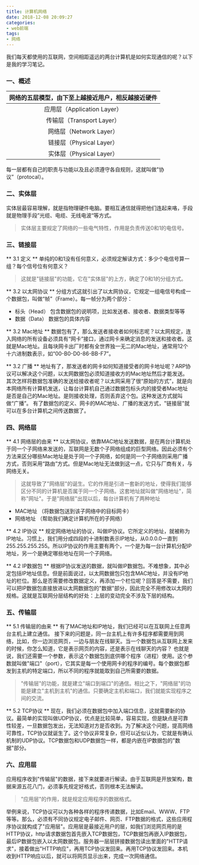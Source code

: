 ```yaml
---
title: 计算机网络
date: 2018-12-08 20:09:27
categories:
- web前端
tags:
- 网络
---
```


我们每天都使用的互联网，空间相距遥远的两台计算机是如何实现通信的呢？以下是我的学习笔记。

### 一、概述

|网络的五层模型，由下至上越接近用户，相反越接近硬件|
|:----:|
|应用层（Application Layer）|
|传输层（Transport Layer）|
|网络层（Network Layer）|
|链接层（Physical Layer）|
|实体层（Physical Layer）|
每一层都有自己的职责与功能以及且必须遵守各自规则，这就叫做"协议”（protocal）。

### 二、实体层
实体层最容易理解，就是指物理硬件电脑。要相互通信就得把他们连起来咯，手段就是物理手段”光缆、电缆、无线电波“等方式。
> 实体层主要规定了网络的一些电气特性，作用是负责传送0和1的电信号。

### 三、链接层
** 3.1 定义 **
单纯的0和1没有任何意义，必须规定解读方式：多少个电信号算一组？每个信号位有何意义？
> 这就是"链接层"的功能，它在"实体层"的上方，确定了0和1的分组方式。

** 3.2 以太网协议 **
分组方式这就引出了以太网协议，它规定一组电信号构成一个数据包，叫做“帧”（Frame）。每一帧分为两个部分：
* 标头（Head）  包含数据包的说明项，比如发送者、接收者、数据类型等等
* 数据（Data）  数据包的具体内容

** 3.2 Mac地址 **
数据包有了，那么发送者接收者如何标志呢？以太网规定，连入网络的所有设备必须具有“网卡”接口，通过网卡来确定消息的发送和接收者。这就是Mac地址。且每块网卡出厂时都有全世界独一无二的Mac地址，通常用12个十六进制数表示，如“00-B0-D0-86-BB-F7”。

** 3.2 广播 **
地址有了，那发送者的网卡如何知道接受者的网卡地址呢？ARP协议可以解决这个问题，以太网数据包必须知道接收方的Mac地址然后才能发送。其次怎样将数据包准确的发送给接收者呢？以太网采用了很“原始的方式”，就是向本网络所有计算机发送，让每台计算机自己通过数据包标头内的接受者Mac地址是否是自己的Mac地址。是则接收处理，否则丢弃这个包。这种发送方式就叫做“广播”。
有了数据包的定义、网卡的MAC地址、广播的发送方式，"链接层"就可以在多台计算机之间传送数据了。 


### 四、网络层
** 4.1 网络层的由来 **
以太网协议，依靠MAC地址发送数据，是在两台计算机处于同一个子网络来发送的，互联网是无数个子网络组成的巨型网络。因此必须有个方法来区分哪些Mac地址是处于同一个子网络，如何是同一个子网络则采用广播方式，否则采用“路由”方式。但是Mac地址无法做到这一点，它只与厂商有关，与网络无关。
> 这就导致了"网络层"的诞生。它的作用是引进一套新的地址，使得我们能够区分不同的计算机是否属于同一个子网络。这套地址就叫做"网络地址"，简称"网址"。于是"网络层"出现以后，每台计算机有了两种地址
* MAC地址         （将数据包送到该子网络中的目标网卡）
* 网络地址          （帮助我们确定计算机所在的子网络）

** 4.2 IP协议 **
规定网络地址的协议，叫做IP协议。它所定义的地址，就被称为IP地址。习惯上，我们用分成四段的十进制数表示IP地址，从0.0.0.0一直到255.255.255.255。所以IP协议的作用主要有两个，一个是为每一台计算机分配IP地址，另一个是确定哪些地址在同一个子网络。

** 4.2 IP数据包 **
根据IP协议发送的数据，就叫做IP数据包。不难想象，其中必定包括IP地址信息。但是前面说过，以太网数据包只包含MAC地址，并没有IP地址的栏位。那么是否需要修改数据定义，再添加一个栏位呢？回答是不需要，我们可以把IP数据包直接放进以太网数据包的"数据"部分，因此完全不用修改以太网的规格。这就是互联网分层结构的好处：上层的变动完全不涉及下层的结构。

### 五、传输层
** 5.1 传输层的由来 **
有了MAC地址和IP地址，我们已经可以在互联网上任意两台主机上建立通信。
接下来的问题是，同一台主机上有许多程序都需要用到网络，比如，你一边浏览网页，一边与朋友在线聊天。当一个数据包从互联网上发来的时候，你怎么知道，它是表示网页的内容，还是表示在线聊天的内容？
也就是说，我们还需要一个参数，表示这个数据包到底供哪个程序（进程）使用。这个参数就叫做"端口"（port），它其实是每一个使用网卡的程序的编号。每个数据包都发到主机的特定端口，所以不同的程序就能取到自己所需要的数据。
> "传输层"的功能，就是建立"端口到端口"的通信。相比之下，"网络层"的功能是建立"主机到主机"的通信。只要确定主机和端口，我们就能实现程序之间的交流。

** 5.2 TCP协议 **
现在，我们必须在数据包中加入端口信息，这就需要新的协议。最简单的实现叫做UDP协议，优点是比较简单，容易实现，但是缺点是可靠性较差，一旦数据包发出，无法知道对方是否收到。为了解决这个问题，提高网络可靠性，TCP协议就诞生了。这个协议非常复杂，但可以近似认为，它就是有确认机制的UDP协议。TCP数据包和UDP数据包一样，都是内嵌在IP数据包的"数据"部分。

### 六、应用层
应用程序收到"传输层"的数据，接下来就要进行解读。由于互联网是开放架构，数据来源五花八门，必须事先规定好格式，否则根本无法解读。
> "应用层"的作用，就是规定应用程序的数据格式。

举例来说，TCP协议可以为各种各样的程序传递数据，比如Email、WWW、FTP等等。那么，必须有不同协议规定电子邮件、网页、FTP数据的格式，这些应用程序协议就构成了"应用层"。应用层是最接近用户的层，如我们浏览网页用的是HTTP协议，http请求数据包首先嵌入TCP数据包，TCP数据包再嵌入IP数据包，最后IP数据包嵌入以太网数据包。服务器一层层拼接数据包读出里面的"HTTP请求"，接着做出"HTTP响应"，再用TCP协议发回来。再用TCP协议发回来。本机收到HTTP响应以后，就可以将网页显示出来，完成一次网络通信。